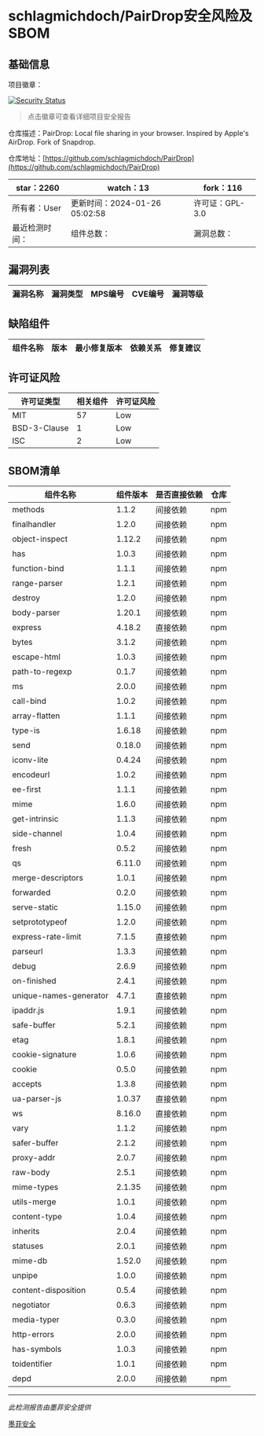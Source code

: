 # schlagmichdoch/PairDrop安全风险及SBOM

## 基础信息

项目徽章：

[![Security Status](https://www.murphysec.com/platform3/v31/badge/1750969704967004160.svg)](https://www.murphysec.com/console/report/1715444146269454336/1750969704967004160)

> 点击徽章可查看详细项目安全报告

仓库描述：PairDrop: Local file sharing in your browser. Inspired by Apple's AirDrop. Fork of Snapdrop.

仓库地址：[https://github.com/schlagmichdoch/PairDrop](https://github.com/schlagmichdoch/PairDrop)

| star：2260 | watch：13 | fork：116 |
| ----------- | -------------- | ------------ |
| 所有者：User | 更新时间：2024-01-26 05:02:58 | 许可证：GPL-3.0 |
| 最近检测时间： | 组件总数： | 漏洞总数： |




## 漏洞列表

| 漏洞名称 | 漏洞类型 | MPS编号 | CVE编号 | 漏洞等级 |
| ------- | ------ | ------- | ------ | ----- |





## 缺陷组件

| 组件名称 | 版本 | 最小修复版本 | 依赖关系 | 修复建议 |
| -------- | ---- | ------------ | -------- | -------- |





## 许可证风险

| 许可证类型 | 相关组件 | 许可证风险 |
| ---------- | -------- | ---------- |
|MIT|57|Low|
|BSD-3-Clause|1|Low|
|ISC|2|Low|




## SBOM清单

| 组件名称 | 组件版本 | 是否直接依赖 | 仓库 |
| -------- | -------- | ------------ | ---- |
|methods|1.1.2|间接依赖|npm|
|finalhandler|1.2.0|间接依赖|npm|
|object-inspect|1.12.2|间接依赖|npm|
|has|1.0.3|间接依赖|npm|
|function-bind|1.1.1|间接依赖|npm|
|range-parser|1.2.1|间接依赖|npm|
|destroy|1.2.0|间接依赖|npm|
|body-parser|1.20.1|间接依赖|npm|
|express|4.18.2|直接依赖|npm|
|bytes|3.1.2|间接依赖|npm|
|escape-html|1.0.3|间接依赖|npm|
|path-to-regexp|0.1.7|间接依赖|npm|
|ms|2.0.0|间接依赖|npm|
|call-bind|1.0.2|间接依赖|npm|
|array-flatten|1.1.1|间接依赖|npm|
|type-is|1.6.18|间接依赖|npm|
|send|0.18.0|间接依赖|npm|
|iconv-lite|0.4.24|间接依赖|npm|
|encodeurl|1.0.2|间接依赖|npm|
|ee-first|1.1.1|间接依赖|npm|
|mime|1.6.0|间接依赖|npm|
|get-intrinsic|1.1.3|间接依赖|npm|
|side-channel|1.0.4|间接依赖|npm|
|fresh|0.5.2|间接依赖|npm|
|qs|6.11.0|间接依赖|npm|
|merge-descriptors|1.0.1|间接依赖|npm|
|forwarded|0.2.0|间接依赖|npm|
|serve-static|1.15.0|间接依赖|npm|
|setprototypeof|1.2.0|间接依赖|npm|
|express-rate-limit|7.1.5|直接依赖|npm|
|parseurl|1.3.3|间接依赖|npm|
|debug|2.6.9|间接依赖|npm|
|on-finished|2.4.1|间接依赖|npm|
|unique-names-generator|4.7.1|直接依赖|npm|
|ipaddr.js|1.9.1|间接依赖|npm|
|safe-buffer|5.2.1|间接依赖|npm|
|etag|1.8.1|间接依赖|npm|
|cookie-signature|1.0.6|间接依赖|npm|
|cookie|0.5.0|间接依赖|npm|
|accepts|1.3.8|间接依赖|npm|
|ua-parser-js|1.0.37|直接依赖|npm|
|ws|8.16.0|直接依赖|npm|
|vary|1.1.2|间接依赖|npm|
|safer-buffer|2.1.2|间接依赖|npm|
|proxy-addr|2.0.7|间接依赖|npm|
|raw-body|2.5.1|间接依赖|npm|
|mime-types|2.1.35|间接依赖|npm|
|utils-merge|1.0.1|间接依赖|npm|
|content-type|1.0.4|间接依赖|npm|
|inherits|2.0.4|间接依赖|npm|
|statuses|2.0.1|间接依赖|npm|
|mime-db|1.52.0|间接依赖|npm|
|unpipe|1.0.0|间接依赖|npm|
|content-disposition|0.5.4|间接依赖|npm|
|negotiator|0.6.3|间接依赖|npm|
|media-typer|0.3.0|间接依赖|npm|
|http-errors|2.0.0|间接依赖|npm|
|has-symbols|1.0.3|间接依赖|npm|
|toidentifier|1.0.1|间接依赖|npm|
|depd|2.0.0|间接依赖|npm|


------

*此检测报告由墨菲安全提供*

[墨菲安全](www.murphysec.com)